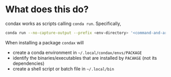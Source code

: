 # What does this do?

condax works as scripts calling `conda run`. Specifically,

```bash
conda run --no-capture-output --prefix <env-directory> '<command-and-arguments>'
```

When installing a package `condax` will

* create a conda environment in `~/.local/condax/envs/PACKAGE`
* identify the binaries/executables that are installed by `PACAKGE` (not its dependencies)
* create a shell script or batch file in `~/.local/bin`
